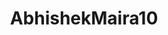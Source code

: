 ---
title: AbhishekMaira10
github: https://github.com/AbhishekMaira10
mode: dark
transition: 1s
score: 70.0
archetype:
- Little Bit of Everything
---